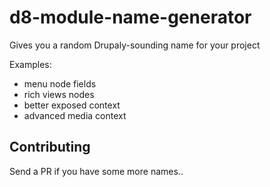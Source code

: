 # d8-module-name-generator
Gives you a random Drupaly-sounding name for your project

Examples:
- menu node fields
- rich views nodes
- better exposed context
- advanced media context

## Contributing

Send a PR if you have some more names..
